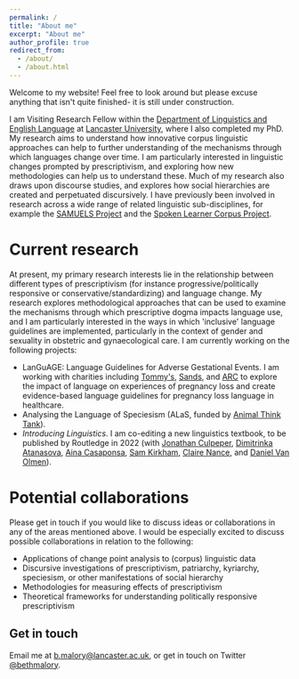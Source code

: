 ```yaml
---
permalink: /
title: "About me"
excerpt: "About me"
author_profile: true
redirect_from: 
  - /about/
  - /about.html
---
```

Welcome to my website! Feel free to look around but please excuse anything that isn't quite finished- it is still under construction. 

I am Visiting Research Fellow within the [Department of Linguistics and English Language](https://www.lancaster.ac.uk/linguistics/) at [Lancaster University](https://www.lancaster.ac.uk/), where I also completed my PhD. My research aims to understand how innovative corpus linguistic approaches can help to further understanding of the mechanisms through which languages change over time. I am particularly interested in linguistic changes prompted by prescriptivism, and exploring how new methodologies can help us to understand these. Much of my research also draws upon discourse studies, and explores how social hierarchies are created and perpetuated discursively. I have previously been involved in research across a wide range of related linguistic sub-disciplines, for example the [SAMUELS Project](https://www.gla.ac.uk/schools/critical/research/fundedresearchprojects/samuels/) and the [Spoken Learner Corpus Project](https://www.trinitycollege.com/about-us/research/Trinity-corpus).

Current research
======
At present, my primary research interests lie in the relationship between different types of prescriptivism (for instance progressive/politically responsive or conservative/standardizing) and language change. My research explores methodological approaches that can be used to examine the mechanisms through which prescriptive dogma impacts language use, and I am particularly interested in the ways in which 'inclusive' language guidelines are implemented, particularly in the context of gender and sexuality in obstetric and gynaecological care. I am currently working on the following projects: 

* LanGuAGE: Language Guidelines for Adverse Gestational Events. I am working with charities including [Tommy's](https://www.tommys.org/), [Sands](https://www.sands.org.uk/), and [ARC](https://www.arc-uk.org/) to explore the impact of language on experiences of pregnancy loss and create evidence-based language guidelines for pregnancy loss language in healthcare.
* Analysing the Language of Speciesism (ALaS, funded by [Animal Think Tank](https://animalthinktank.org.uk/)). 
* *Introducing Linguistics*. I am co-editing a new linguistics textbook, to be published by Routledge in 2022 (with [Jonathan Culpeper](https://www.lancaster.ac.uk/linguistics/about/people/jonathan-culpeper), [Dimitrinka Atanasova](https://www.lancaster.ac.uk/linguistics/about/people/dimitrinka-atanasova), [Aina Casaponsa](https://www.lancaster.ac.uk/linguistics/about/people/aina-casaponsa), [Sam Kirkham](https://www.lancaster.ac.uk/linguistics/about/people/sam-kirkham), [Claire Nance](https://www.lancaster.ac.uk/linguistics/about/people/claire-nance), and [Daniel Van Olmen](https://www.lancaster.ac.uk/linguistics/about/people/daniel-van-olmen)). 


Potential collaborations
======
Please get in touch if you would like to discuss ideas or collaborations in any of the areas mentioned above. I would be especially excited to discuss possible collaborations in relation to the following:

* Applications of change point analysis to (corpus) linguistic data
* Discursive investigations of prescriptivism, patriarchy, kyriarchy, speciesism, or other manifestations of social hierarchy
* Methodologies for measuring effects of prescriptivism
* Theoretical frameworks for understanding politically responsive prescriptivism



Get in touch
------
Email me at b.malory@lancaster.ac.uk, or get in touch on Twitter [@bethmalory](https://twitter.com/BethMalory?ref_src=twsrc%5Egoogle%7Ctwcamp%5Eserp%7Ctwgr%5Eauthor). 
